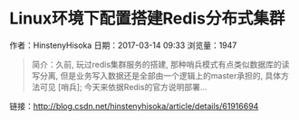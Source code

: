 # Linux环境下配置搭建Redis分布式集群
作者：HinstenyHisoka
日期：2017-03-14 09:33
浏览量：1947
> 简介：久前, 玩过redis集群服务的搭建, 那种哨兵模式有点类似数据库的读写分离, 但是业务写入数据还是全部由一个逻辑上的master承担的, 具体方法可见 [哨兵]; 今天来依据Redis的官方说明部署...

 链接：http://blog.csdn.net/hinstenyhisoka/article/details/61916694
